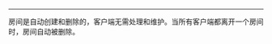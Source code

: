 <Title>客户端集成了 Express SDK，是否需要维护房间？</Title>



- - -

房间是自动创建和删除的，客户端无需处理和维护。当所有客户端都离开一个房间时，房间自动被删除。
